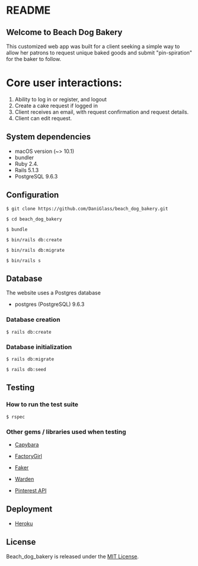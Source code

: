 # README

## Welcome to Beach Dog Bakery

This customized web app was built for a client seeking a simple way to allow her patrons to request unique baked goods and submit "pin-spiration" for the baker to follow.

# Core user interactions:
1) Ability to log in or register, and logout
2) Create a cake request if logged in
3) Client receives an email, with request confirmation and request details.
4) Client can edit request.

## System dependencies
* macOS version (~> 10.1)
* bundler
* Ruby 2.4.
* Rails 5.1.3
* PostgreSQL 9.6.3

## Configuration

    $ git clone https://github.com/DaniGlass/beach_dog_bakery.git

    $ cd beach_dog_bakery

    $ bundle

    $ bin/rails db:create

    $ bin/rails db:migrate

    $ bin/rails s

## Database

The website uses a Postgres database

* postgres (PostgreSQL) 9.6.3

### Database creation

    $ rails db:create

### Database initialization

    $ rails db:migrate

    $ rails db:seed

## Testing

### How to run the test suite

    $ rspec


### Other gems / libraries used when testing

* [Capybara](https://github.com/teamcapybara/capybara)

* [FactoryGirl](https://github.com/thoughtbot/factory_girl)

* [Faker](https://github.com/stympy/faker)

* [Warden](https://github.com/hassox/warden/wiki)

* [Pinterest API](https://github.com/realadeel/pinterest-api)

## Deployment

* [Heroku](https://beachdogbakery.herokuapp.com/)

## License

Beach_dog_bakery is released under the [MIT License](https://opensource.org/licenses/MIT).

